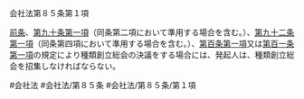 会社法第８５条第１項

[前条](会社法＿＿＿＿第８４条第１項)、[第九十条第一項](会社法＿＿＿＿第９０条第１項)（同条第二項において準用する場合を含む。）、[第九十二条第一項](会社法＿＿＿＿第９２条第１項)（同条第四項において準用する場合を含む。）、[第百条第一項](会社法＿＿＿＿第１００条第１項)又は[第百一条第一項](会社法＿＿＿＿第１０１条第１項)の規定により種類創立総会の決議をする場合には、発起人は、種類創立総会を招集しなければならない。

#会社法
#会社法/第８５条
#会社法/第８５条/第１項
